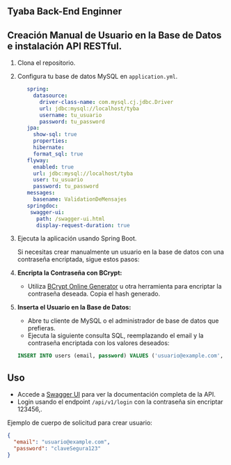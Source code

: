 ## Tyaba Back-End Enginner 

## Creación Manual de Usuario en la Base de Datos e instalación API RESTful.

1. Clona el repositorio.
2. Configura tu base de datos MySQL en `application.yml`.
   ```yml
      spring:
        datasource:
          driver-class-name: com.mysql.cj.jdbc.Driver
          url: jdbc:mysql://localhost/tyba
          username: tu_usuario
          password: tu_password
      jpa:
        show-sql: true
        properties:
        hibernate:
        format_sql: true
      flyway:
        enabled: true
        url: jdbc:mysql://localhost/tyba
        user: tu_usuario
        password: tu_password
      messages:
        basename: ValidationDeMensajes
      springdoc:
       swagger-ui:
         path: /swagger-ui.html
         display-request-duration: true
   ```
4. Ejecuta la aplicación usando Spring Boot.

   Si necesitas crear manualmente un usuario en la base de datos con una contraseña encriptada, sigue estos pasos:

1. **Encripta la Contraseña con BCrypt:**
   - Utiliza [BCrypt Online Generator](https://www.bcrypt-generator.com/) u otra herramienta para encriptar la contraseña deseada. Copia el hash generado.

2. **Inserta el Usuario en la Base de Datos:**
   - Abre tu cliente de MySQL o el administrador de base de datos que prefieras.
   - Ejecuta la siguiente consulta SQL, reemplazando el email y la contraseña encriptada con los valores deseados:

   ```sql
   INSERT INTO users (email, password) VALUES ('usuario@example.com', '$2a$10$0gB3LgES0z3hS7lZol48A.V2vH7Z7UeYpPbz0B3PqufZM5/Ql9eNu');
   ```


## Uso

- Accede a [Swagger UI](http://localhost:8080/swagger-ui/index.html) para ver la documentación completa de la API.
- Login usando el endpoint `/api/v1/login` con la contraseña sin encriptar 123456,.

Ejemplo de cuerpo de solicitud para crear usuario:
```json
{
  "email": "usuario@example.com",
  "password": "claveSegura123"
}
```






